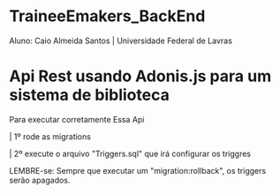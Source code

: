 # TraineeEmakers_BackEnd
Aluno: Caio Almeida Santos | Universidade Federal de Lavras

# Api Rest usando Adonis.js para um sistema de biblioteca 

Para executar corretamente Essa Api

  | 1º rode as migrations 
  
  | 2º execute o arquivo "Triggers.sql" que irá configurar os triggres
 
 LEMBRE-se: Sempre que executar um "migration:rollback", os triggers serão apagados.
 
